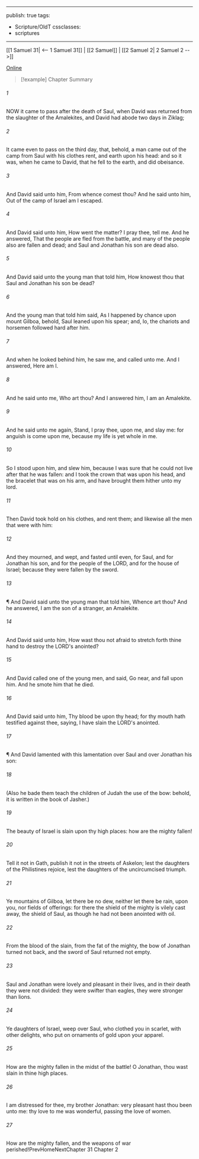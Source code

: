 

---
publish: true
tags:
  - Scripture/OldT
cssclasses:
  - scriptures
---
[[1 Samuel 31| <-- 1 Samuel 31]] | [[2 Samuel]] | [[2 Samuel 2| 2 Samuel 2 -->]]

[Online](https://churchofjesuschrist.org/study/scriptures/ot/2-sam/1?lang=eng)

>[!example] Chapter Summary
>
###### 1
NOW it came to pass after the death of Saul, when David was returned from the slaughter of the Amalekites, and David had abode two days in Ziklag;
###### 2
It came even to pass on the third day, that, behold, a man came out of the camp from Saul with his clothes rent, and earth upon his head: and so it was, when he came to David, that he fell to the earth, and did obeisance.
###### 3
And David said unto him, From whence comest thou?  And he said unto him, Out of the camp of Israel am I escaped.
###### 4
And David said unto him, How went the matter?  I pray thee, tell me.  And he answered, That the people are fled from the battle, and many of the people also are fallen and dead; and Saul and Jonathan his son are dead also.
###### 5
And David said unto the young man that told him, How knowest thou that Saul and Jonathan his son be dead?
###### 6
And the young man that told him said, As I happened by chance upon mount Gilboa, behold, Saul leaned upon his spear; and, lo, the chariots and horsemen followed hard after him.
###### 7
And when he looked behind him, he saw me, and called unto me.  And I answered, Here am I.
###### 8
And he said unto me, Who art thou?  And I answered him, I am an Amalekite.
###### 9
And he said unto me again, Stand, I pray thee, upon me, and slay me: for anguish is come upon me, because my life is yet whole in me.
###### 10
So I stood upon him, and slew him, because I was sure that he could not live after that he was fallen: and I took the crown that was upon his head, and the bracelet that was on his arm, and have brought them hither unto my lord.
###### 11
Then David took hold on his clothes, and rent them; and likewise all the men that were with him:
###### 12
And they mourned, and wept, and fasted until even, for Saul, and for Jonathan his son, and for the people of the LORD, and for the house of Israel; because they were fallen by the sword.
###### 13
¶ And David said unto the young man that told him, Whence art thou?  And he answered, I am the son of a stranger, an Amalekite.
###### 14
And David said unto him, How wast thou not afraid to stretch forth thine hand to destroy the LORD's anointed?
###### 15
And David called one of the young men, and said, Go near, and fall upon him.  And he smote him that he died.
###### 16
And David said unto him, Thy blood be upon thy head; for thy mouth hath testified against thee, saying, I have slain the LORD's anointed.
###### 17
¶ And David lamented with this lamentation over Saul and over Jonathan his son:
###### 18
(Also he bade them teach the children of Judah the use of the bow: behold, it is written in the book of Jasher.)
###### 19
The beauty of Israel is slain upon thy high places: how are the mighty fallen!
###### 20
Tell it not in Gath, publish it not in the streets of Askelon; lest the daughters of the Philistines rejoice, lest the daughters of the uncircumcised triumph.
###### 21
Ye mountains of Gilboa, let there be no dew, neither let there be rain, upon you, nor fields of offerings: for there the shield of the mighty is vilely cast away, the shield of Saul, as though he had not been anointed with oil.
###### 22
From the blood of the slain, from the fat of the mighty, the bow of Jonathan turned not back, and the sword of Saul returned not empty.
###### 23
Saul and Jonathan were lovely and pleasant in their lives, and in their death they were not divided: they were swifter than eagles, they were stronger than lions.
###### 24
Ye daughters of Israel, weep over Saul, who clothed you in scarlet, with other delights, who put on ornaments of gold upon your apparel.
###### 25
How are the mighty fallen in the midst of the battle!  O Jonathan, thou wast slain in thine high places.
###### 26
I am distressed for thee, my brother Jonathan: very pleasant hast thou been unto me: thy love to me was wonderful, passing the love of women.
###### 27
How are the mighty fallen, and the weapons of war perished!PrevHomeNextChapter 31&nbsp;Chapter 2



